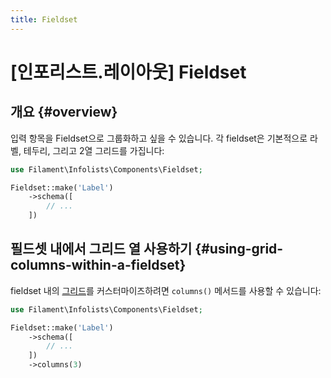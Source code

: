 ```yaml
---
title: Fieldset
---
```

# [인포리스트.레이아웃] Fieldset

## 개요 {#overview}

입력 항목을 Fieldset으로 그룹화하고 싶을 수 있습니다. 각 fieldset은 기본적으로 라벨, 테두리, 그리고 2열 그리드를 가집니다:

```php
use Filament\Infolists\Components\Fieldset;

Fieldset::make('Label')
    ->schema([
        // ...
    ])
```

<AutoScreenshot name="infolists/layout/fieldset/simple" alt="Fieldset" version="3.x" />

## 필드셋 내에서 그리드 열 사용하기 {#using-grid-columns-within-a-fieldset}

fieldset 내의 [그리드](grid)를 커스터마이즈하려면 `columns()` 메서드를 사용할 수 있습니다:

```php
use Filament\Infolists\Components\Fieldset;

Fieldset::make('Label')
    ->schema([
        // ...
    ])
    ->columns(3)
```
